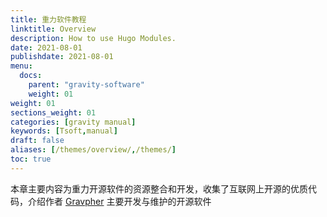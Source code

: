 ```yaml
---
title: 重力软件教程
linktitle: Overview
description: How to use Hugo Modules.
date: 2021-08-01
publishdate: 2021-08-01
menu:
  docs:
    parent: "gravity-software"
    weight: 01
weight: 01
sections_weight: 01
categories: [gravity manual]
keywords: [Tsoft,manual]
draft: false
aliases: [/themes/overview/,/themes/]
toc: true
---
```


本章主要内容为重力开源软件的资源整合和开发，收集了互联网上开源的优质代码，介绍作者 [Gravpher](www.goujianing.ml) 主要开发与维护的开源软件

